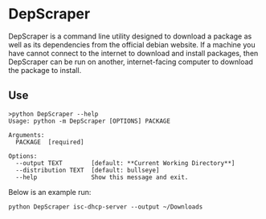 # DepScraper
DepScraper is a command line utility designed to download a package as well as
its dependencies from the official debian website. If a machine you have cannot
connect to the internet to download and install packages, then DepScraper can be
run on another, internet-facing computer to download the package to install.

## Use
```commandline
>python DepScraper --help
Usage: python -m DepScraper [OPTIONS] PACKAGE

Arguments:
  PACKAGE  [required]

Options:
  --output TEXT        [default: **Current Working Directory**]
  --distribution TEXT  [default: bullseye]
  --help               Show this message and exit.

```
Below is an example run:
```commandline
python DepScraper isc-dhcp-server --output ~/Downloads
```
